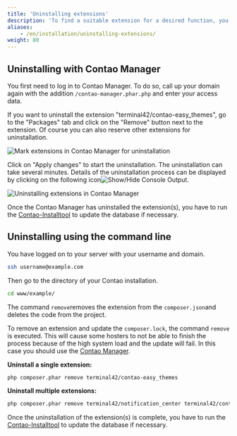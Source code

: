 ```yaml
---
title: 'Uninstalling extensions'
description: 'To find a suitable extension for a desired function, you have three options.'
aliases:
    - /en/installation/uninstalling-extensions/
weight: 80
---
```


## Uninstalling with Contao Manager

You first need to log in to Contao Manager. To do so, call up your domain again with the addition `/contao-manager.phar.php` and enter your access data.

If you want to uninstall the extension "terminal42/contao-easy\_themes", go to the "Packages" tab and click on the "Remove" button next to the extension. Of course you can also reserve other extensions for uninstallation.

![Mark extensions in Contao Manager for uninstallation](/de/installation/images/de/erweiterungen-im-contao-manager-zur-deinstallation-vormerken.png?classes=shadow)

Click on "Apply changes" to start the uninstallation. The uninstallation can take several minutes. Details of the uninstallation process can be displayed by clicking on the following icon![Show/Hide Console Output](/de/icons/konsolenausgabe.png?classes=icon).

![Uninstalling extensions in Contao Manager](/de/installation/images/de/erweiterungen-im-contao-manager-deinstallieren.png?classes=shadow)

Once the Contao Manager has uninstalled the extension(s), you have to run the [Contao-Installtool](../contao-installtool/) to update the database if necessary.

## Uninstalling using the command line

You have logged on to your server with your username and domain.

```bash
ssh username@example.com
```

Then go to the directory of your Contao installation.

```bash
cd www/example/
```

The command `remove`removes the extension from the `composer.json`and deletes the code from the project.

To remove an extension and update the `composer.lock`, the command `remove` is executed. This will cause some hosters to not be able to finish the process because of the high system load and the update will fail. In this case you should use the [Contao Manager](#uninstalling-with-contao-manager).

**Uninstall a single extension:**

```bash
php composer.phar remove terminal42/contao-easy_themes
```

**Uninstall multiple extensions:**

```bash
php composer.phar remove terminal42/notification_center terminal42/contao-leads
```

Once the uninstallation of the extension(s) is complete, you have to run the [Contao-Installtool](../contao-installtool/) to update the database if necessary.
